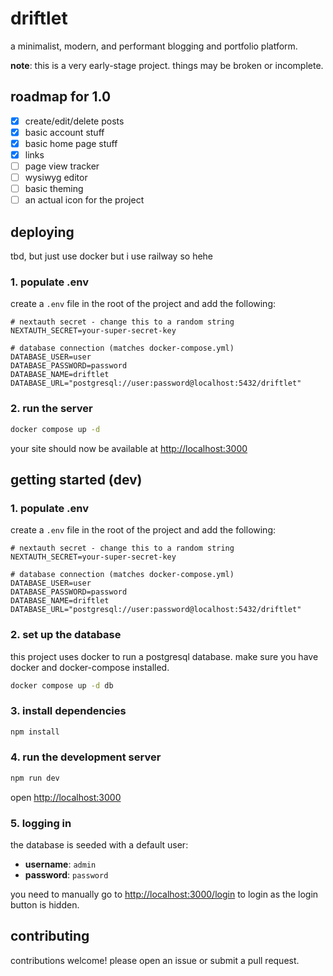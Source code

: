 # driftlet

a minimalist, modern, and performant blogging and portfolio platform.

**note**: this is a very early-stage project. things may be broken or incomplete.

## roadmap for 1.0

- [x] create/edit/delete posts
- [x] basic account stuff
- [x] basic home page stuff
- [x] links
- [ ] page view tracker
- [ ] wysiwyg editor
- [ ] basic theming
- [ ] an actual icon for the project

## deploying

tbd, but just use docker but i use railway so hehe

### 1. populate .env

create a `.env` file in the root of the project and add the following:

```env
# nextauth secret - change this to a random string
NEXTAUTH_SECRET=your-super-secret-key

# database connection (matches docker-compose.yml)
DATABASE_USER=user
DATABASE_PASSWORD=password
DATABASE_NAME=driftlet
DATABASE_URL="postgresql://user:password@localhost:5432/driftlet"
```

### 2. run the server

```bash
docker compose up -d
```

your site should now be available at [http://localhost:3000](http://localhost:3000)

## getting started (dev)

### 1. populate .env

create a `.env` file in the root of the project and add the following:

```env
# nextauth secret - change this to a random string
NEXTAUTH_SECRET=your-super-secret-key

# database connection (matches docker-compose.yml)
DATABASE_USER=user
DATABASE_PASSWORD=password
DATABASE_NAME=driftlet
DATABASE_URL="postgresql://user:password@localhost:5432/driftlet"
```

### 2. set up the database

this project uses docker to run a postgresql database. make sure you have docker and docker-compose installed.

```bash
docker compose up -d db
```

### 3. install dependencies

```bash
npm install
```

### 4. run the development server

```bash
npm run dev
```

open [http://localhost:3000](http://localhost:3000)

### 5. logging in

the database is seeded with a default user:

- **username**: `admin`
- **password**: `password`

you need to manually go to [http://localhost:3000/login](http://localhost:3000/login) to login as the login button is hidden.

## contributing

contributions welcome! please open an issue or submit a pull request.
